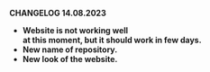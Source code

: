 <b>CHANGELOG 14.08.2023<b>
<ul>
  <li> Website is not working well<br>
       at this moment, but it should
       work in few days.</li>
  <li> New name of repository.</li>
  <li> New look of the website.</li>
</ul>
